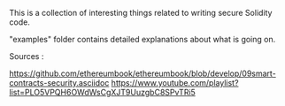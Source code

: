 This is a collection of interesting things related to writing secure Solidity code.

"examples" folder contains detailed explanations about what is going on.

Sources :

https://github.com/ethereumbook/ethereumbook/blob/develop/09smart-contracts-security.asciidoc
https://www.youtube.com/playlist?list=PLO5VPQH6OWdWsCgXJT9UuzgbC8SPvTRi5
